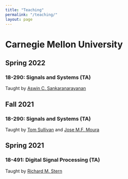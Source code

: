```yaml
---
title: "Teaching"
permalink: "/teaching/"
layout: page
---
```


# Carnegie Mellon University

## Spring 2022
### 18-290: Signals and Systems (TA)
Taught by 
[Aswin C. Sankaranarayanan][aswin]


## Fall 2021
### 18-290: Signals and Systems (TA)
Taught by 
[Tom Sullivan][sullivan] and 
[Jose M.F. Moura][moura]


## Spring 2021
### 18-491: Digital Signal Processing (TA)
Taught by  [Richard M. Stern][rich]

[aswin]:    https://users.ece.cmu.edu/~saswin/
[moura]:    https://users.ece.cmu.edu/~moura/
[sullivan]: https://www.ece.cmu.edu/directory/bios/sullivan-tom.html
[rich]:     https://www.ece.cmu.edu/directory/bios/stern-richard.html

